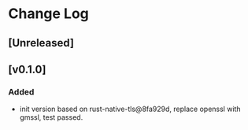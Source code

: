 # Change Log

## [Unreleased]

## [v0.1.0]

### Added

* init version based on rust-native-tls@8fa929d, replace openssl with gmssl, test passed.